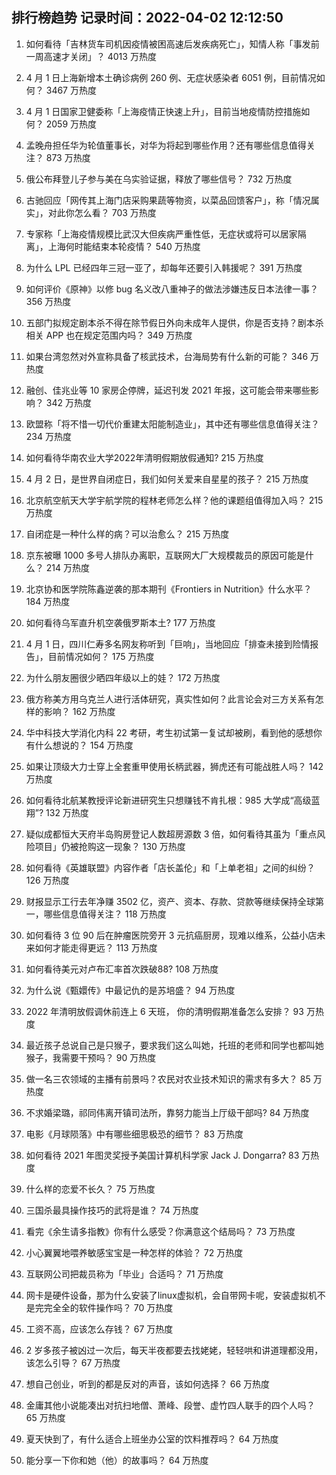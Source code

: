 
## 排行榜趋势 记录时间：2022-04-02 12:12:50
  
  1. 如何看待「吉林货车司机因疫情被困高速后发疾病死亡」，知情人称「事发前一周高速才关闭」？ 4013 万热度
    
  2. 4 月 1 日上海新增本土确诊病例 260 例、无症状感染者 6051 例，目前情况如何？ 3467 万热度
    
  3. 4 月 1 日国家卫健委称「上海疫情正快速上升」，目前当地疫情防控措施如何？ 2059 万热度
    
  4. 孟晚舟担任华为轮值董事长，对华为将起到哪些作用？还有哪些信息值得关注？ 873 万热度
    
  5. 俄公布拜登儿子参与美在乌实验证据，释放了哪些信号？ 732 万热度
    
  6. 古驰回应「网传其上海门店采购果蔬等物资，以菜品回馈客户」，称「情况属实」，对此你怎么看？ 703 万热度
    
  7. 专家称「上海疫情规模比武汉大但疾病严重性低，无症状或将可以居家隔离」，上海何时能结束本轮疫情？ 540 万热度
    
  8. 为什么 LPL 已经四年三冠一亚了，却每年还要引入韩援呢？ 391 万热度
    
  9. 如何评价《原神》以修 bug 名义改八重神子的做法涉嫌违反日本法律一事？ 356 万热度
    
  10. 五部门拟规定剧本杀不得在除节假日外向未成年人提供，你是否支持？剧本杀相关 APP 也在规定范围内吗？ 349 万热度
    
  11. 如果台湾忽然对外宣称具备了核武技术，台海局势有什么新的可能？ 346 万热度
    
  12. 融创、佳兆业等 10 家房企停牌，延迟刊发 2021 年报，这可能会带来哪些影响？ 342 万热度
    
  13. 欧盟称「将不惜一切代价重建太阳能制造业」，其中还有哪些信息值得关注？ 234 万热度
    
  14. 如何看待华南农业大学2022年清明假期放假通知? 215 万热度
    
  15. 4 月 2 日，是世界自闭症日，我们如何关爱来自星星的孩子？ 215 万热度
    
  16. 北京航空航天大学宇航学院的程林老师怎么样？他的课题组值得加入吗？ 215 万热度
    
  17. 自闭症是一种什么样的病？可以治愈么？ 215 万热度
    
  18. 京东被曝 1000 多号人排队办离职，互联网大厂大规模裁员的原因可能是什么？ 214 万热度
    
  19. 北京协和医学院陈鑫逆袭的那本期刊《Frontiers in Nutrition》什么水平？ 184 万热度
    
  20. 如何看待乌军直升机空袭俄罗斯本土? 177 万热度
    
  21. 4 月 1 日，四川仁寿多名网友称听到「巨响」，当地回应「排查未接到险情报告」，目前情况如何？ 175 万热度
    
  22. 为什么朋友圈很少晒四年级以上的娃？ 172 万热度
    
  23. 俄方称美方用乌克兰人进行活体研究，真实性如何？此言论会对三方关系有怎样的影响？ 162 万热度
    
  24. 华中科技大学消化内科 22 考研，考生初试第一复试却被刷，看到他的感想你有什么想说的？ 154 万热度
    
  25. 如果让顶级大力士穿上全套重甲使用长柄武器，狮虎还有可能战胜人吗？ 142 万热度
    
  26. 如何看待北航某教授评论新进研究生只想赚钱不肯扎根：985 大学成“高级蓝翔”? 132 万热度
    
  27. 疑似成都恒大天府半岛购房登记人数超房源数 3 倍，如何看待其虽为「重点风险项目」仍被抢购这一现象？ 130 万热度
    
  28. 如何看待《英雄联盟》内容作者「店长盖伦」和「上单老祖」之间的纠纷？ 126 万热度
    
  29. 财报显示工行去年净赚 3502 亿，资产、资本、存款、贷款等继续保持全球第一，哪些信息值得关注？ 118 万热度
    
  30. 如何看待 3 位 90 后在肿瘤医院旁开 3 元抗癌厨房，现难以维系，公益小店未来如何才能走得更远？ 113 万热度
    
  31. 如何看待美元对卢布汇率首次跌破88? 108 万热度
    
  32. 为什么说《甄嬛传》中最记仇的是苏培盛？ 94 万热度
    
  33. 2022 年清明放假调休前连上 6 天班， 你的清明假期准备怎么安排？ 93 万热度
    
  34. 最近孩子总说自己是只猴子，要求我们这么叫她，托班的老师和同学也都叫她猴子，我需要干预吗？ 90 万热度
    
  35. 做一名三农领域的主播有前景吗？农民对农业技术知识的需求有多大？ 85 万热度
    
  36. 不求婚梁璐，祁同伟离开镇司法所，靠努力能当上厅级干部吗? 84 万热度
    
  37. 电影《月球陨落》中有哪些细思极恐的细节？ 83 万热度
    
  38. 如何看待 2021 年图灵奖授予美国计算机科学家 Jack J. Dongarra? 83 万热度
    
  39. 什么样的恋爱不长久？ 75 万热度
    
  40. 三国杀最具操作技巧的武将是谁？ 74 万热度
    
  41. 看完《余生请多指教》你有什么感受？你满意这个结局吗？ 73 万热度
    
  42. 小心翼翼地喂养敏感宝宝是一种怎样的体验？ 72 万热度
    
  43. 互联网公司把裁员称为「毕业」合适吗？ 71 万热度
    
  44. 网卡是硬件设备，那为什么安装了linux虚拟机，会自带网卡呢，安装虚拟机不是完完全全的软件操作吗？ 70 万热度
    
  45. 工资不高，应该怎么存钱？ 67 万热度
    
  46. 2 岁多孩子被凶过一次后，每天半夜都要去找姥姥，轻轻哄和讲道理都没用，该怎么引导？ 67 万热度
    
  47. 想自己创业，听到的都是反对的声音，该如何选择？ 66 万热度
    
  48. 金庸其他小说能凑出对抗扫地僧、萧峰、段誉、虚竹四人联手的四个人吗？ 65 万热度
    
  49. 夏天快到了，有什么适合上班坐办公室的饮料推荐吗？ 64 万热度
    
  50. 能分享一下你和她（他）的故事吗？ 64 万热度
    